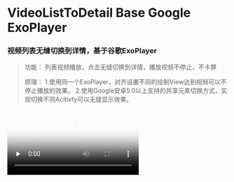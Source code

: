# VideoListToDetail Base Google ExoPlayer
### 视频列表无缝切换到详情，基于谷歌ExoPlayer
> 功能：
> 列表视频播放，点击无缝切换到详情，播放视频不停止，不卡屏
> 
> 原理：
> 1.使用同一个ExoPlayer，对齐设置不同的绘制View达到视频可以不停止播放的效果。
> 2.使用Google安卓5.0以上支持的共享元素切换方式，实现切换不同Acitivty可以无缝显示效果。

<video id="video" controls="" preload="none" poster="http://media.w3.org/2010/05/sintel/poster.png">
      <source id="mp4" src="http://media.w3.org/2010/05/sintel/trailer.mp4" type="video/mp4">
      <source id="webm" src="http://media.w3.org/2010/05/sintel/trailer.webm" type="video/webm">
      <source id="ogv" src="http://media.w3.org/2010/05/sintel/trailer.ogv" type="video/ogg">
      <p>Your user agent does not support the HTML5 Video element.</p>
    </video>